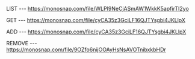 LIST --- https://monosnap.com/file/WLPI9NeCjASmAW1WkkK5apfirTI2yo

GET --- https://monosnap.com/file/cyCA35z3GciLF16QJTYsgbi4JKLlpX

ADD --- https://monosnap.com/file/cyCA35z3GciLF16QJTYsgbi4JKLlpX

REMOVE --- https://monosnap.com/file/9OZfo6nijOOAyHsNsAVOTnibxkbHDr
